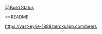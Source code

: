 [![Build Status](https://travis-ci.org/mluukkai/ratebeer-public.png)](https://travis-ci.org/tmekkelisti/ratebeer)


==README

https://vast-eyrie-1888.herokuapp.com/beers
